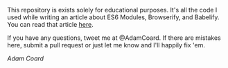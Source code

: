 This repository is exists solely for educational purposes.  It's all the code I used while writing an article about ES6 Modules, Browserify, and Babelify.  You can read that article [here](http://advantcomp.com/blog/ES6Modules/).  

If you have any questions, tweet me at @AdamCoard.  If there are mistakes here, submit a pull request or just let me know and I'll happily fix 'em.

*Adam Coard*


